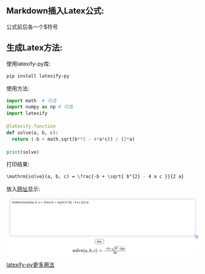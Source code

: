 ## Markdown插入Latex公式:

公式前后各一个$符号



## 生成Latex方法:

使用latexify-py库:

```bash
pip install latexify-py
```

使用方法:

```python
import math  # 可选
import numpy as np # 可选
import latexify

@latexify.function
def solve(a, b, c):
  return (-b + math.sqrt(b**2 - 4*a*c)) / (2*a)

print(solve) 
```

打印结果:

```bash
\mathrm{solve}(a, b, c) = \frac{-b + \sqrt{ b^{2} - 4 a c }}{2 a}
```

放入[网址](https://zh.numberempire.com/latexequationeditor.php)显示:

![](assets/latex.jpg)

[latexify-py更多用法](https://mp.weixin.qq.com/s/c-LPHhBY7yvzfen142Mhcw)

